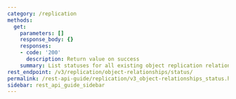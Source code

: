 ```yaml
---
category: /replication
methods:
  get:
    parameters: []
    response_body: {}
    responses:
    - code: '200'
      description: Return value on success
    summary: List statuses for all existing object replication relationships.
rest_endpoint: /v3/replication/object-relationships/status/
permalink: /rest-api-guide/replication/v3_object-relationships_status.html
sidebar: rest_api_guide_sidebar
---
```

